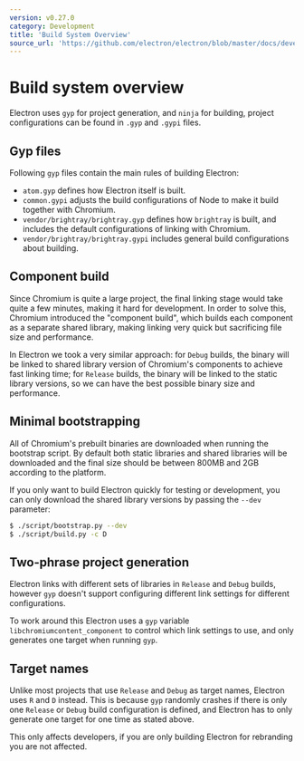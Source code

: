 ```yaml
---
version: v0.27.0
category: Development
title: 'Build System Overview'
source_url: 'https://github.com/electron/electron/blob/master/docs/development/build-system-overview.md'
---
```


# Build system overview

Electron uses `gyp` for project generation, and `ninja` for building, project
configurations can be found in `.gyp` and `.gypi` files.

## Gyp files

Following `gyp` files contain the main rules of building Electron:

* `atom.gyp` defines how Electron itself is built.
* `common.gypi` adjusts the build configurations of Node to make it build
  together with Chromium.
* `vendor/brightray/brightray.gyp` defines how `brightray` is built, and
  includes the default configurations of linking with Chromium.
* `vendor/brightray/brightray.gypi` includes general build configurations about
  building.

## Component build

Since Chromium is quite a large project, the final linking stage would take
quite a few minutes, making it hard for development. In order to solve this,
Chromium introduced the "component build", which builds each component as a
separate shared library, making linking very quick but sacrificing file size
and performance.

In Electron we took a very similar approach: for `Debug` builds, the binary
will be linked to shared library version of Chromium's components to achieve
fast linking time; for `Release` builds, the binary will be linked to the static
library versions, so we can have the best possible binary size and performance.

## Minimal bootstrapping

All of Chromium's prebuilt binaries are downloaded when running the bootstrap
script. By default both static libraries and shared libraries will be
downloaded and the final size should be between 800MB and 2GB according to the
platform.

If you only want to build Electron quickly for testing or development, you
can only download the shared library versions by passing the `--dev` parameter:

```bash
$ ./script/bootstrap.py --dev
$ ./script/build.py -c D
```

## Two-phrase project generation

Electron links with different sets of libraries in `Release` and `Debug`
builds, however `gyp` doesn't support configuring different link settings for
different configurations.

To work around this Electron uses a `gyp` variable
`libchromiumcontent_component` to control which link settings to use, and only
generates one target when running `gyp`.

## Target names

Unlike most projects that use `Release` and `Debug` as target names, Electron
uses `R` and `D` instead. This is because `gyp` randomly crashes if there is
only one `Release` or `Debug` build configuration is defined, and Electron has
to only generate one target for one time as stated above.

This only affects developers, if you are only building Electron for rebranding
you are not affected.
